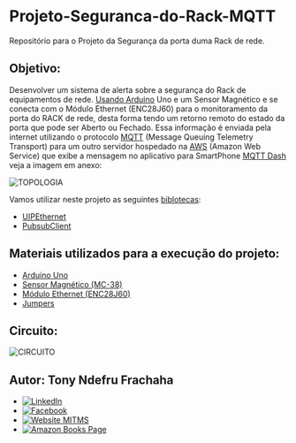 # Projeto-Seguranca-do-Rack-MQTT
Repositório para o Projeto da Segurança da porta duma Rack de rede.

## Objetivo:

Desenvolver um sistema de alerta sobre a segurança do Rack de equipamentos de rede. [Usando Arduino](https://www.arduino.cc/) Uno e um Sensor Magnético e se conecta com o Módulo Ethernet (ENC28J60) para o monitoramento da porta do RACK de rede, desta forma tendo um retorno remoto do estado da porta que pode ser Aberto ou Fechado. Essa informação é enviada pela internet utilizando o protocolo [MQTT](https://mqtt.org/) (Message Queuing Telemetry Transport) para um outro servidor hospedado na [AWS](https://aws.amazon.com/pt/) (Amazon Web Service) que exibe a mensagem no aplicativo para SmartPhone [MQTT Dash](https://play.google.com/store/apps/details?id=net.routix.mqttdash&hl=pt_BR&gl=US) veja a imagem em anexo:

![TOPOLOGIA](https://github.com/Tony-MITMS/Projeto-Seguranca-do-Rack-MQTT/blob/main/topologia%20do%20projeto.png)

Vamos utilizar neste projeto as seguintes [biblotecas](https://josecintra.com/blog/guia-instalacao-utilizacao-bibliotecas-arduino/):

- [UIPEthernet](https://github.com/UIPEthernet/UIPEthernet)
- [PubsubClient](https://github.com/knolleary/pubsubclient)

## Materiais utilizados para a execução do projeto:

- [Arduino Uno](https://www.arduino.cc/)
- [Sensor Magnético (MC-38)](https://blogmasterwalkershop.com.br/arduino/como-usar-com-arduino-sensor-magnetico-com-fio-para-alarme-mc-38/)
- [Módulo Ethernet (ENC28J60)](https://www.arduino.cc/search?q=M%C3%B3dulo%20Ethernet%20%28ENC28J60%29)
- [Jumpers](https://www.arduino.cc/search?q=jumpers&tab=store)

## Circuito:

![CIRCUITO](https://github.com/Tony-MITMS/Projeto-Seguranca-do-Rack-MQTT/blob/main/Circuito%20do%20projeto.png)

## Autor: Tony Ndefru Frachaha

- [<img alt="LinkedIn" src="https://img.shields.io/badge/linkedin%20-%230077B5.svg?&style=for-the-badge&logo=linkedin&logoColor=white"/>](https://www.linkedin.com/in/tony-ndefru-tony-f-ndefru-b5725b143/)
- [<img alt="Facebook" src="https://img.shields.io/badge/Facebook%20-%231877F2.svg?&style=for-the-badge&logo=Facebook&logoColor=white"/>](https://www.facebook.com/Man-In-The-Mirror-100929294994555)
- [<img alt="Website MITMS" src="https://img.shields.io/badge/Website MITMS-000000?style=for-the-badge&logo=mitms&logoColor=white" />](https://www.maninthemirrors.com/)
- [<img alt="Amazon Books Page" src="https://img.shields.io/badge/Amazon Books Page%20-%23FF9900.svg?&style=for-the-badge&logo=amazon-com&logoColor=white"/>](https://www.amazon.com/Tony-Ndefru-Frachaha/e/B07PJ1DP3D%3Fref=dbs_a_mng_rwt_scns_share)


